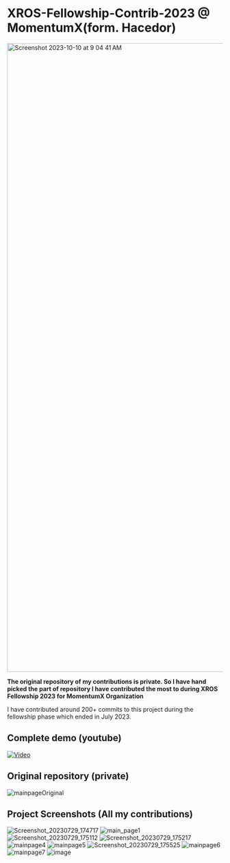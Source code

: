 # XROS-Fellowship-Contrib-2023 @ MomentumX(form. Hacedor)
<img width="1470" alt="Screenshot 2023-10-10 at 9 04 41 AM" src="https://github.com/alwinsDen/XROS-Fellowship-Contrib-2023/assets/75517758/b860dcb0-86d5-411b-8919-c31cf6a7eb91">

<b>The original repository of my contributions is private. So I have hand picked the part of repository I have contributed the most to during XROS Fellowship 2023 for MomentumX Organization</b>
 
<p>I have contributed around 200+ commits to this project during the fellowship phase which ended in July 2023.</p>

## Complete demo (youtube)
[![Video](https://img.youtube.com/vi/dNnB43yC0T0/maxresdefault.jpg)](https://www.youtube.com/watch?v=dNnB43yC0T0)

## Original repository (private)

![mainpageOriginal](https://github.com/alwinsDen/XROS-Fellowship-Contrib-2023/assets/75517758/e67047d7-f381-4aab-b514-b0d7a081bb9e)

## Project Screenshots (All my contributions)
![Screenshot_20230729_174717](https://github.com/alwinsDen/XROS-Fellowship-Contrib-2023/assets/75517758/50a899cd-d93a-4e07-b143-cd70a786db57)
![main_page1](https://github.com/alwinsDen/XROS-Fellowship-Contrib-2023/assets/75517758/e5bf1b55-4d45-4156-98a3-25e6f32bca6a)
![Screenshot_20230729_175112](https://github.com/alwinsDen/XROS-Fellowship-Contrib-2023/assets/75517758/0e98a2fb-cccf-475c-8fc5-f5c62ab7e4b6)
![Screenshot_20230729_175217](https://github.com/alwinsDen/XROS-Fellowship-Contrib-2023/assets/75517758/d5818747-d0b0-47e3-82b8-78f90fa92d51)
![mainpage4](https://github.com/alwinsDen/XROS-Fellowship-Contrib-2023/assets/75517758/10a6f495-07ab-4818-a879-72ef45b6768a)
![mainpage5](https://github.com/alwinsDen/XROS-Fellowship-Contrib-2023/assets/75517758/c1c3f7ef-f97d-4b0f-819c-5df29d7e7bda)
![Screenshot_20230729_175525](https://github.com/alwinsDen/XROS-Fellowship-Contrib-2023/assets/75517758/902c3596-6003-4c5c-8aa9-88602d43157d)
![mainpage6](https://github.com/alwinsDen/XROS-Fellowship-Contrib-2023/assets/75517758/a5c02833-4507-403d-a183-b933bfec2a64)
![mainpage7](https://github.com/alwinsDen/XROS-Fellowship-Contrib-2023/assets/75517758/70904b7a-8d1a-4b51-8829-6def3dc65834)
![image](https://github.com/alwinsDen/XROS-Fellowship-Contrib-2023/assets/75517758/462f30cc-585e-4d29-82a6-54e2df302022)
